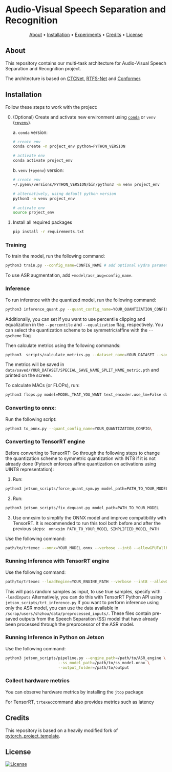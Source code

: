 # Audio-Visual Speech Separation and Recognition

<p align="center">
  <a href="#about">About</a> •
  <a href="#installation">Installation</a> •
  <a href="#experiments">Experiments</a> •
  <a href="#credits">Credits</a> •
  <a href="#license">License</a>
</p>

## About

This repository contains our multi-task architecture for Audio-Visual Speech Separation and Recognition project.

The architecture is based on [CTCNet](https://arxiv.org/abs/2212.10744), [RTFS-Net](https://openreview.net/forum?id=PEuDO2EiDr) and [Conformer](https://arxiv.org/abs/2005.08100).

## Installation

Follow these steps to work with the project:

0. (Optional) Create and activate new environment using [`conda`](https://conda.io/projects/conda/en/latest/user-guide/getting-started.html) or `venv` ([`+pyenv`](https://github.com/pyenv/pyenv)).

   a. `conda` version:

   ```bash
   # create env
   conda create -n project_env python=PYTHON_VERSION

   # activate env
   conda activate project_env
   ```

   b. `venv` (`+pyenv`) version:

   ```bash
   # create env
   ~/.pyenv/versions/PYTHON_VERSION/bin/python3 -m venv project_env

   # alternatively, using default python version
   python3 -m venv project_env

   # activate env
   source project_env
   ```

1. Install all required packages

   ```bash
   pip install -r requirements.txt
   ```
### Training

To train the model, run the following command:

```bash
python3 train.py --config_name=CONFIG_NAME # add optional Hydra parameters
```

To use ASR augmentation, add `+model/asr_aug=config_name`.

### Inference

To run inference with the quantized model, run the following command:

```bash
python3 inference_quant.py --quant_config_name=YOUR_QUANTIZATION_CONFIG\
```
Additionally, you can set if you want to use percentile clipping and equalization in the ```--percentile``` and ```--equalization``` flag, respectively. You can select the quantization scheme to be symmetric/affine with the ```--qscheme``` flag

Then calculate metrics using the following commands:

```bash
python3  scripts/calculate_metrics.py --dataset_name=YOUR_DATASET --save_name=SPECIAL_SAVE_NAME
```

The metrics will be saved in `data/saved/YOUR_DATASET/SPECIAL_SAVE_NAME_SPLIT_NAME_metric.pth` and printed on the screen.


To calculate MACs (or FLOPs), run:

```bash
python3 flops.py model=MODEL_THAT_YOU_WANT text_encoder.use_lm=False dataloader.batch_size=1
```

### Converting to onnx:

Run the following script:

```bash
python3 to_onnx.py --quant_config_name=YOUR_QUANTIZATION_CONFIG\
```

### Converting to TensorRT engine

Before converting to TensorRT: Go through the following steps to change the quantization scheme to symmetric quantization with INT8 if it is not already done (Pytorch enforces affine quantization on activations using UINT8 representation):
1. Run: 
```bash
python3 jetson_scripts/force_quant_sym.py model_path=PATH_TO_YOUR_MODEL
```
2. Run: 
```bash
python3 jetson_scripts/fix_dequant.py model_path=PATH_TO_YOUR_MODEL
```
3. Use onnxsim to simplify the ONNX model and improve compatibility with TensorRT. It is recommended to run this tool both before and after the previous steps:
``` onnxsim PATH_TO_YOUR_MODEL SIMPLIFIED_MODEL_PATH```


Use the following command:

```bash
path/to/trtexec --onnx=YOUR_MODEL.onnx --verbose --int8 --allowGPUFallback --saveEngine=YOUR_ENGINE_PATH
```
### Running Inference with TensorRT engine

Use the following command:

```bash
path/to/trtexec --loadEngine=YOUR_ENGINE_PATH --verbose --int8 --allowGPUFallback --iterations=N
```

This will pass random samples as input, to use true samples, specify with `` --loadInputs``
Alternatively, you can do this with TensorRT Python API using ``jetson_scripts/trt_inference.py``
If you want to perform inference using only the ASR model, you can use the data available in ``/scrap/users/shzhou/data/preprocessed_inputs/``. These files contain pre-saved outputs from the Speech Separation (SS) model that have already been processed through the preprocessor of the ASR model.

### Running Inference in Python on Jetson

Use the following command:

```bash
python3 jetson_scripts/pipeline.py --engine_path=/path/to/ASR_engine \
                       --ss_model_path=/path/to/ss_model.onnx \
                       --output_folder=/path/to/output
```

### Collect hardware metrics

You can observe hardware metrics by installing the ``jtop`` package 

For TensorRT, ``trtexec``command also provides metrics such as latency
## Credits

This repository is based on a heavily modified fork of [pytorch_project_template](https://github.com/Blinorot/pytorch_project_template).

## License

[![License](https://img.shields.io/badge/license-MIT-blue.svg)](/LICENSE)
